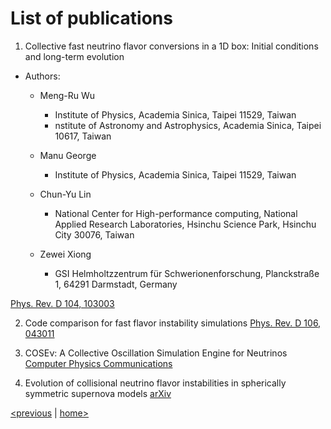 # List of publications

1. Collective fast neutrino flavor conversions in a 1D box: Initial conditions and long-term evolution 
- Authors:
    - Meng-Ru Wu
        - Institute of Physics, Academia Sinica, Taipei 11529, Taiwan
        - nstitute of Astronomy and Astrophysics, Academia Sinica, Taipei 10617, Taiwan

    -  Manu George
        - Institute of Physics, Academia Sinica, Taipei 11529, Taiwan

    - Chun-Yu Lin
        - National Center for High-performance computing, National Applied Research Laboratories, Hsinchu Science Park, Hsinchu City 30076, Taiwan

    - Zewei Xiong
        - GSI Helmholtzzentrum für Schwerionenforschung, Planckstraße 1, 64291 Darmstadt, Germany
    

[Phys. Rev. D 104, 103003](https://doi.org/10.1103/PhysRevD.104.103003)

2. Code comparison for fast flavor instability simulations [Phys. Rev. D 106, 043011](https://doi.org/10.1103/PhysRevD.106.043011)

3. COSEν: A Collective Oscillation Simulation Engine for Neutrinos [Computer Physics Communications](https://doi.org/10.1016/j.cpc.2022.108588)

4. Evolution of collisional neutrino flavor instabilities in spherically symmetric supernova models [arXiv](https://doi.org/10.48550/arXiv.2210.08254)

[<previous](contributors.md) &#124; [home>](index.md)